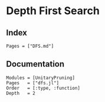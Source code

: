 # Depth First Search

## Index
```@index
Pages = ["DFS.md"]
```
## Documentation 
```@autodocs
Modules = [UnitaryPruning]
Pages   = ["dfs.jl"]
Order   = [:type, :function]
Depth	= 2
```

